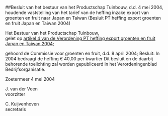 <meta http-equiv='Content-Type' content='text/html; charset=utf-8' />

##Besluit van het bestuur van het Productschap Tuinbouw, d.d. 4 mei 2004, houdende vaststelling van het tarief van de heffing inzake export van groenten en fruit naar Japan en Taiwan (Besluit PT heffing export groenten en fruit Japan en Taiwan 2004)

Het Bestuur van het Productschap Tuinbouw,  
gelet op [artikel 4 van de Verordening PT heffing export groenten en fruit Japan en Taiwan 2004](../../../../../../../../../../../../../pbo/verordening/pt/heffing/export/groenten/en/fruit/japan/en/taiwan/2004/BWBR0015320/README.md);

gehoord de Commissie voor groenten en fruit, d.d. 8 april 2004;
Besluit:     In 2004 bedraagt de heffing € 40,00 per kwartier     Dit besluit en de daarbij behorende toelichting zal worden gepubliceerd in het Verordeningenblad Bedrijfsorganisatie.   

Zoetermeer 
4 mei 2004    

J. van der Veen  
voorzitter  

C. Kuijvenhoven  
secretaris     
